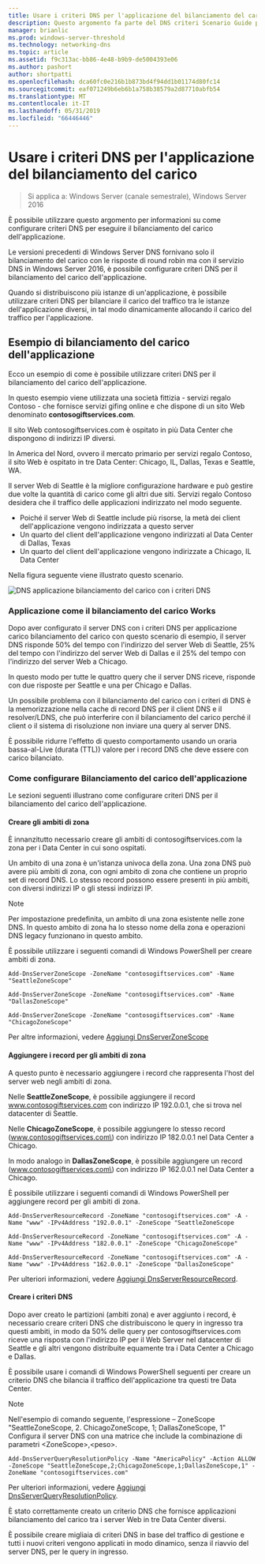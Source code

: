 ```yaml
---
title: Usare i criteri DNS per l'applicazione del bilanciamento del carico
description: Questo argomento fa parte del DNS criteri Scenario Guide per Windows Server 2016
manager: brianlic
ms.prod: windows-server-threshold
ms.technology: networking-dns
ms.topic: article
ms.assetid: f9c313ac-bb86-4e48-b9b9-de5004393e06
ms.author: pashort
author: shortpatti
ms.openlocfilehash: dca60fc0e216b1b873bd4f94dd1b01174d80fc14
ms.sourcegitcommit: eaf071249b6eb6b1a758b38579a2d87710abfb54
ms.translationtype: MT
ms.contentlocale: it-IT
ms.lasthandoff: 05/31/2019
ms.locfileid: "66446446"
---
```

# <a name="use-dns-policy-for-application-load-balancing"></a>Usare i criteri DNS per l'applicazione del bilanciamento del carico

>Si applica a: Windows Server (canale semestrale), Windows Server 2016

È possibile utilizzare questo argomento per informazioni su come configurare criteri DNS per eseguire il bilanciamento del carico dell'applicazione.

Le versioni precedenti di Windows Server DNS fornivano solo il bilanciamento del carico con le risposte di round robin ma con il servizio DNS in Windows Server 2016, è possibile configurare criteri DNS per il bilanciamento del carico dell'applicazione.

Quando si distribuiscono più istanze di un'applicazione, è possibile utilizzare criteri DNS per bilanciare il carico del traffico tra le istanze dell'applicazione diversi, in tal modo dinamicamente allocando il carico del traffico per l'applicazione.

## <a name="example-of-application-load-balancing"></a>Esempio di bilanciamento del carico dell'applicazione

Ecco un esempio di come è possibile utilizzare criteri DNS per il bilanciamento del carico dell'applicazione.

In questo esempio viene utilizzata una società fittizia - servizi regalo Contoso - che fornisce servizi gifing online e che dispone di un sito Web denominato **contosogiftservices.com**.

Il sito Web contosogiftservices.com è ospitato in più Data Center che dispongono di indirizzi IP diversi.

In America del Nord, ovvero il mercato primario per servizi regalo Contoso, il sito Web è ospitato in tre Data Center: Chicago, IL, Dallas, Texas e Seattle, WA.

Il server Web di Seattle è la migliore configurazione hardware e può gestire due volte la quantità di carico come gli altri due siti. Servizi regalo Contoso desidera che il traffico delle applicazioni indirizzato nel modo seguente.

- Poiché il server Web di Seattle include più risorse, la metà dei client dell'applicazione vengono indirizzata a questo server
- Un quarto del client dell'applicazione vengono indirizzati al Data Center di Dallas, Texas
- Un quarto del client dell'applicazione vengono indirizzate a Chicago, IL Data Center

Nella figura seguente viene illustrato questo scenario.

![DNS applicazione bilanciamento del carico con i criteri DNS](../../media/Dns-App-Lb/dns-app-lb.jpg)


### <a name="how-application-load-balancing-works"></a>Applicazione come il bilanciamento del carico Works

Dopo aver configurato il server DNS con i criteri DNS per applicazione carico bilanciamento del carico con questo scenario di esempio, il server DNS risponde 50% del tempo con l'indirizzo del server Web di Seattle, 25% del tempo con l'indirizzo del server Web di Dallas e il 25% del tempo con l'indirizzo del server Web a Chicago.

In questo modo per tutte le quattro query che il server DNS riceve, risponde con due risposte per Seattle e una per Chicago e Dallas.

Un possibile problema con il bilanciamento del carico con i criteri di DNS è la memorizzazione nella cache di record DNS per il client DNS e il resolver/LDNS, che può interferire con il bilanciamento del carico perché il client o il sistema di risoluzione non inviare una query al server DNS.

È possibile ridurre l'effetto di questo comportamento usando un oraria bassa\-al\-Live \(durata (TTL)\) valore per i record DNS che deve essere con carico bilanciato.

### <a name="how-to-configure-application-load-balancing"></a>Come configurare Bilanciamento del carico dell'applicazione

Le sezioni seguenti illustrano come configurare criteri DNS per il bilanciamento del carico dell'applicazione.

#### <a name="create-the-zone-scopes"></a>Creare gli ambiti di zona

È innanzitutto necessario creare gli ambiti di contosogiftservices.com la zona per i Data Center in cui sono ospitati.

Un ambito di una zona è un'istanza univoca della zona. Una zona DNS può avere più ambiti di zona, con ogni ambito di zona che contiene un proprio set di record DNS. Lo stesso record possono essere presenti in più ambiti, con diversi indirizzi IP o gli stessi indirizzi IP.

>[!NOTE]
>Per impostazione predefinita, un ambito di una zona esistente nelle zone DNS. In questo ambito di zona ha lo stesso nome della zona e operazioni DNS legacy funzionano in questo ambito.

È possibile utilizzare i seguenti comandi di Windows PowerShell per creare ambiti di zona.
    
    Add-DnsServerZoneScope -ZoneName "contosogiftservices.com" -Name "SeattleZoneScope"
    
    Add-DnsServerZoneScope -ZoneName "contosogiftservices.com" -Name "DallasZoneScope"
    
    Add-DnsServerZoneScope -ZoneName "contosogiftservices.com" -Name "ChicagoZoneScope"

Per altre informazioni, vedere [Aggiungi DnsServerZoneScope](https://docs.microsoft.com/powershell/module/dnsserver/add-dnsserverzonescope?view=win10-ps)

#### <a name="bkmk_records"></a>Aggiungere i record per gli ambiti di zona

A questo punto è necessario aggiungere i record che rappresenta l'host del server web negli ambiti di zona.

Nelle **SeattleZoneScope**, è possibile aggiungere il record www.contosogiftservices.com con indirizzo IP 192.0.0.1, che si trova nel datacenter di Seattle.

Nelle **ChicagoZoneScope**, è possibile aggiungere lo stesso record \(www.contosogiftservices.com\) con indirizzo IP 182.0.0.1 nel Data Center a Chicago.

In modo analogo in **DallasZoneScope**, è possibile aggiungere un record \(www.contosogiftservices.com\) con indirizzo IP 162.0.0.1 nel Data Center a Chicago.

È possibile utilizzare i seguenti comandi di Windows PowerShell per aggiungere record per gli ambiti di zona.
    
    Add-DnsServerResourceRecord -ZoneName "contosogiftservices.com" -A -Name "www" -IPv4Address "192.0.0.1" -ZoneScope "SeattleZoneScope
    
    Add-DnsServerResourceRecord -ZoneName "contosogiftservices.com" -A -Name "www" -IPv4Address "182.0.0.1" -ZoneScope "ChicagoZoneScope"
    
    Add-DnsServerResourceRecord -ZoneName "contosogiftservices.com" -A -Name "www" -IPv4Address "162.0.0.1" -ZoneScope "DallasZoneScope"
    

Per ulteriori informazioni, vedere [Aggiungi DnsServerResourceRecord](https://docs.microsoft.com/powershell/module/dnsserver/add-dnsserverresourcerecord?view=win10-ps).

#### <a name="bkmk_policies"></a>Creare i criteri DNS

Dopo aver creato le partizioni (ambiti zona) e aver aggiunto i record, è necessario creare criteri DNS che distribuiscono le query in ingresso tra questi ambiti, in modo da 50% delle query per contosogiftservices.com riceve una risposta con l'indirizzo IP per il Web Server nel datacenter di Seattle e gli altri vengono distribuite equamente tra i Data Center a Chicago e Dallas.

È possibile usare i comandi di Windows PowerShell seguenti per creare un criterio DNS che bilancia il traffico dell'applicazione tra questi tre Data Center.

>[!NOTE]
>Nell'esempio di comando seguente, l'espressione – ZoneScope "SeattleZoneScope, 2. ChicagoZoneScope, 1; DallasZoneScope, 1" Configura il server DNS con una matrice che include la combinazione di parametri \<ZoneScope\>,\<peso\>.
    
    Add-DnsServerQueryResolutionPolicy -Name "AmericaPolicy" -Action ALLOW -ZoneScope "SeattleZoneScope,2;ChicagoZoneScope,1;DallasZoneScope,1" -ZoneName "contosogiftservices.com"
    

Per ulteriori informazioni, vedere [Aggiungi DnsServerQueryResolutionPolicy](https://docs.microsoft.com/powershell/module/dnsserver/add-dnsserverqueryresolutionpolicy?view=win10-ps).  

È stato correttamente creato un criterio DNS che fornisce applicazioni bilanciamento del carico tra i server Web in tre Data Center diversi.

È possibile creare migliaia di criteri DNS in base del traffico di gestione e tutti i nuovi criteri vengono applicati in modo dinamico, senza il riavvio del server DNS, per le query in ingresso.
